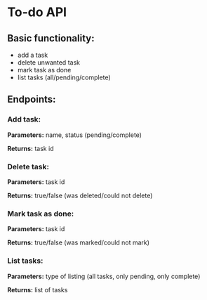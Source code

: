 # To-do API

## Basic functionality:
* add a task
* delete unwanted task
* mark task as done
* list tasks (all/pending/complete)



## Endpoints:
### Add task:
**Parameters:** name, status (pending/complete)

**Returns:** task id

### Delete task:
**Parameters:** task id

**Returns:** true/false (was deleted/could not delete)

### Mark task as done:
**Parameters:** task id

**Returns:** true/false (was marked/could not mark)

### List tasks:
**Parameters:** type of listing (all tasks, only pending, only complete)

**Returns:** list of tasks